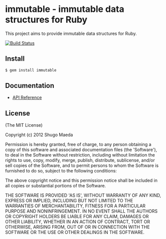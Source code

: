 immutable - immutable data structures for Ruby
==============================================

This project aims to provide immutable data structures for Ruby.

[![Build Status](https://github.com/shugo/immutable/actions/workflows/ci.yml/badge.svg?branch=master)](https://github.com/shugo/immutable/actions/workflows/ci.yml?query=branch%3Amaster++)

Install
-------

```bash
$ gem install immutable
```

Documentation
-------------

* [API Reference](http://rubydoc.info/github/shugo/immutable/frames)

License
-------

(The MIT License)

Copyright (c) 2012 Shugo Maeda

Permission is hereby granted, free of charge, to any person obtaining
a copy of this software and associated documentation files (the
'Software'), to deal in the Software without restriction, including
without limitation the rights to use, copy, modify, merge, publish,
distribute, sublicense, and/or sell copies of the Software, and to
permit persons to whom the Software is furnished to do so, subject to
the following conditions:

The above copyright notice and this permission notice shall be
included in all copies or substantial portions of the Software.

THE SOFTWARE IS PROVIDED 'AS IS', WITHOUT WARRANTY OF ANY KIND,
EXPRESS OR IMPLIED, INCLUDING BUT NOT LIMITED TO THE WARRANTIES OF
MERCHANTABILITY, FITNESS FOR A PARTICULAR PURPOSE AND NONINFRINGEMENT.
IN NO EVENT SHALL THE AUTHORS OR COPYRIGHT HOLDERS BE LIABLE FOR ANY
CLAIM, DAMAGES OR OTHER LIABILITY, WHETHER IN AN ACTION OF CONTRACT,
TORT OR OTHERWISE, ARISING FROM, OUT OF OR IN CONNECTION WITH THE
SOFTWARE OR THE USE OR OTHER DEALINGS IN THE SOFTWARE.
